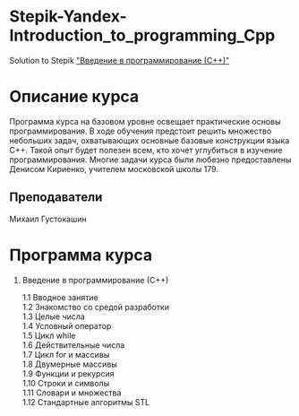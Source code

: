 # Stepik-Yandex-Introduction_to_programming_Cpp
Solution to Stepik ["Введение в программирование (С++)"](https://stepik.org/course/363/syllabus)

# Описание курса
Программа курса на базовом уровне освещает практические основы программирования. В ходе обучения предстоит решить множество небольших задач, охватывающих основные базовые конструкции языка C++. Такой опыт будет полезен всем, кто хочет углубиться в изучение программирования. Многие задачи курса были любезно предоставлены Денисом Кириенко, учителем московской школы 179.

## Преподаватели
Михаил Густокашин
#
# Программа курса
1. Введение в программирование (С++)

    1.1  Вводное занятие  
    1.2  Знакомство со средой разработки  
    1.3  Целые числа  
    1.4  Условный оператор  
    1.5  Цикл while  
    1.6  Действительные числа  
    1.7  Цикл for и массивы  
    1.8  Двумерные массивы  
    1.9  Функции и рекурсия  
    1.10 Строки и символы  
    1.11 Словари и множества  
    1.12 Стандартные алгоритмы STL  
